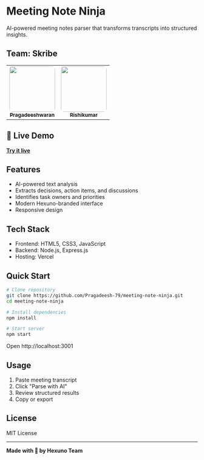 # Meeting Note Ninja

AI-powered meeting notes parser that transforms transcripts into structured insights.

## Team: Skribe
<table>
  <tr>
    <td align="center">
      <a href="https://github.com/Pragadeesh-79">
        <img src="https://avatars.githubusercontent.com/u/166401060?v=4" width="120px" style="border-radius:8px;" /><br>
        <sub><b>Pragadeeshwaran</b></sub>
      </a>
    </td>
    <td align="center">
      <a href="https://github.com/rishi0547">
        <img src="https://avatars.githubusercontent.com/u/219163181?v=4" width="120px" style="border-radius:8px;" /><br>
        <sub><b>Rishikumar</b></sub>
      </a>
    </td>
  </tr>
</table>

## 🚀 Live Demo
**[Try it live](https://meeting-note-ninja-mtoqsx72n-pragadeeshserver79-6244s-projects.vercel.app)**

## Features
- AI-powered text analysis
- Extracts decisions, action items, and discussions
- Identifies task owners and priorities
- Modern Hexuno-branded interface
- Responsive design

## Tech Stack
- Frontend: HTML5, CSS3, JavaScript
- Backend: Node.js, Express.js
- Hosting: Vercel

## Quick Start

```bash
# Clone repository
git clone https://github.com/Pragadeesh-79/meeting-note-ninja.git
cd meeting-note-ninja

# Install dependencies
npm install

# Start server
npm start
```

Open http://localhost:3001

## Usage
1. Paste meeting transcript
2. Click "Parse with AI"
3. Review structured results
4. Copy or export

## License
MIT License

---
**Made with 💜 by Hexuno Team**
